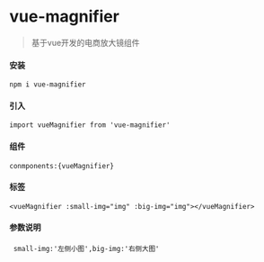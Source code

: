 # vue-magnifier

> 基于vue开发的电商放大镜组件

#### 安装
``` npm i vue-magnifier ```

#### 引入
```import vueMagnifier from 'vue-magnifier'```

#### 组件
``` conmponents:{vueMagnifier} ```

#### 标签
``` <vueMagnifier :small-img="img" :big-img="img"></vueMagnifier> ```

#### 参数说明
``` small-img:'左侧小图',big-img:'右侧大图'```
